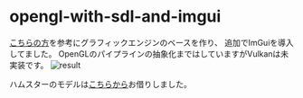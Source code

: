 # opengl-with-sdl-and-imgui
[こちらの方](https://marcelbraghetto.github.io/)を参考にグラフィックエンジンのベースを作り、
追加でImGuiを導入してました。
OpenGLのパイプラインの抽象化まではしていますがVulkanは未実装です。
![result](https://github.com/machumun/opengl-with-sdl-and-imgui/blob/main/Animation2.gif)

ハムスターのモデルは[こちらから](https://sketchfab.com/3d-models/hamtaro-7d195612e7814905aa1bfefd13b80be1)お借りしました。